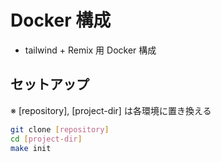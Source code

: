 # Docker 構成

- tailwind + Remix 用 Docker 構成

## セットアップ

※ [repository], [project-dir] は各環境に置き換える

```sh
git clone [repository]
cd [project-dir]
make init
```